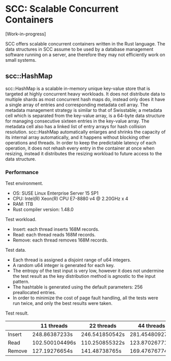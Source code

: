 # SCC: Scalable Concurrent Containers

[Work-in-progress]

SCC offers scalable concurrent containers written in the Rust language. The data structures in SCC assume to be used by a database management software running on a server, ane therefore they may not efficiently work on small systems.

## scc::HashMap

scc::HashMap is a scalable in-memory unique key-value store that is targeted at highly concurrent heavy workloads. It does not distribute data to multiple shards as most concurrent hash maps do, instead only does it have a single array of entries and corresponding metadata cell array. The metadata management strategy is similar to that of Swisstable; a metadata cell which is separated from the key-value array, is a 64-byte data structure for managing consecutive sixteen entries in the key-value array. The metadata cell also has a linked list of entry arrays for hash collision resolution. scc::HashMap automatically enlarges and shrinks the capacity of its internal array automatically, and it happens without blocking other operations and threads. In order to keep the predictable latency of each operation, it does not rehash every entry in the container at once when resizing, instead it distributes the resizing workload to future access to the data structure.

### Performance

Test environment.
- OS: SUSE Linux Enterprise Server 15 SP1
- CPU: Intel(R) Xeon(R) CPU E7-8880 v4 @ 2.20GHz x 4
- RAM: 1TB
- Rust compiler version: 1.48.0

Test workload.
- Insert: each thread inserts 168M records.
- Read: each thread reads 168M records.
- Remove: each thread removes 168M records.

Test data.
- Each thread is assigned a disjoint range of u64 integers.
- A random u64 integer is generated for each key.
- The entropy of the test input is very low, however it does not undermine the test result as the key distribution method is agnostic to the input pattern.
- The hashtable is generated using the default parameters: 256 preallocated entries.
- In order to minimize the cost of page fault handling, all the tests were run twice, and only the best results were taken.

Test result.

|        | 11 threads     | 22 threads     | 44 threads     | 88 threads     |
|--------|----------------|----------------|----------------|----------------|
| Insert | 248.86387233s  | 246.541850542s | 281.454809275s | 471.991919119s |
| Read   | 102.500104496s | 110.250855322s | 123.870267714s | 143.606594002s |
| Remove | 127.19276654s  | 141.48738765s  | 169.476767746s | 280.781299976s |
